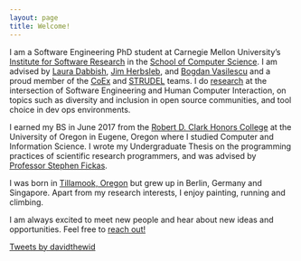 ```yaml
---
layout: page
title: Welcome!
---
```


I am a Software Engineering PhD student at Carnegie Mellon University’s [Institute for Software Research](http://isri.cmu.edu/index.html) in the [School of Computer Science](https://www.cs.cmu.edu). I am advised by [Laura Dabbish](http://www.lauradabbish.com),  [Jim Herbsleb](https://www.isri.cmu.edu/people/core-faculty/herbsleb-james.html), and [Bogdan Vasilescu](https://bvasiles.github.io) and a proud member of the [CoEx](http://coexlab.com) and [STRUDEL](https://cmustrudel.github.io) teams. I do [research](/research) at the intersection of Software Engineering and Human Computer Interaction, on topics such as diversity and inclusion in open source communities, and tool choice in dev ops environments. 

I earned my BS in June 2017 from the [Robert D. Clark Honors College](http://honors.uoregon.edu) at the University of Oregon in Eugene, Oregon where I studied Computer and Information Science. I wrote my Undergraduate Thesis on the programming practices of scientific research programmers, and was advised by [Professor Stephen Fickas](http://ix.cs.uoregon.edu/~fickas/new_home/).

I was born in [Tillamook, Oregon](https://en.wikipedia.org/wiki/Tillamook,_Oregon) but grew up in Berlin, Germany and Singapore. Apart from my research interests, I enjoy painting, running and climbing.

I am always excited to meet new people and hear about new ideas and opportunities. Feel free to [reach out!](/contact)

<div class="feeds clearfix">
  <div class="feed-container">
      <a class="twitter-timeline" href="https://twitter.com/davidthewid" data-tweet-limit="2">Tweets by davidthewid</a> <script async src="//platform.twitter.com/widgets.js" charset="utf-8"></script>
      <!-- <a class="twitter-timeline"
        href="https://twitter.com/DavidTheWid">
      Tweets by @DavidTheWid
      </a> -->
    </div>  
</div>

<script>window.twttr = (function(d, s, id) {
  var js, fjs = d.getElementsByTagName(s)[0],
    t = window.twttr || {};
  if (d.getElementById(id)) return t;
  js = d.createElement(s);
  js.id = id;
  js.src = "https://platform.twitter.com/widgets.js";
  fjs.parentNode.insertBefore(js, fjs);

  t._e = [];
  t.ready = function(f) {
    t._e.push(f);
  };

  return t;
}(document, "script", "twitter-wjs"));</script>
